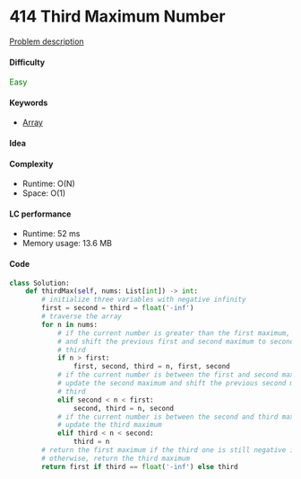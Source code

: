 414 Third Maximum Number
=======================
[Problem description](https://leetcode.com/problems/third-maximum-number/)

#### Difficulty
<span style="color:green">Easy</span>

#### Keywords
- [Array](../categories/array.md)

#### Idea


#### Complexity
- Runtime: O(N) 
- Space: O(1)

#### LC performance
- Runtime: 52 ms
- Memory usage: 13.6 MB

#### Code
```python
class Solution:
    def thirdMax(self, nums: List[int]) -> int:
        # initialize three variables with negative infinity
        first = second = third = float('-inf')
        # traverse the array
        for n in nums:
            # if the current number is greater than the first maximum, update it 
            # and shift the previous first and second maximum to second and 
            # third
            if n > first:
                first, second, third = n, first, second
            # if the current number is between the first and second maximum, 
            # update the second maximum and shift the previous second maximum to
            # third
            elif second < n < first:
                second, third = n, second
            # if the current number is between the second and third maximum, 
            # update the third maximum
            elif third < n < second:
                third = n
        # return the first maximum if the third one is still negative infinite;
        # otherwise, return the third maximum
        return first if third == float('-inf') else third
```